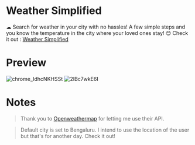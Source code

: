 # Weather Simplified
☁ Search for weather in your city with no hassles!
A few simple steps and you know the temperature in the city where your loved ones stay! 😊
Check it out : [Weather Simplified](https://weathersimplified.netlify.app)

# Preview
![chrome_IdhcNKHSSt](https://user-images.githubusercontent.com/51396834/88891119-353b6600-d260-11ea-8829-d886e5b37254.png)
![2lBc7wkE6I](https://user-images.githubusercontent.com/51396834/88891203-6451d780-d260-11ea-8efb-275a461019ee.gif)

#

# Notes
> Thank you to [Openweathermap](openweathermap.org) for letting me use their API.

> Default city is set to Bengaluru. I intend to use the location of the user but that's for another day. Check it out!
